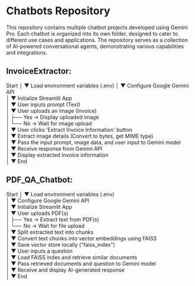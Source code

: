 # Chatbots Repository

This repository contains multiple chatbot projects developed using Gemini Pro. Each chatbot is organized into its own folder, designed to cater to different use cases and applications. The repository serves as a collection of AI-powered conversational agents, demonstrating various capabilities and integrations.

## InvoiceExtractor:
Start
 │
 ▼
Load environment variables (.env) 
 │
 ▼
Configure Google Gemini API  
 │
 ▼
Initialize Streamlit App  
 │
 ▼
User inputs prompt (Text)  
 │
 ▼
User uploads an image (Invoice)  
 │
 ├── Yes → Display uploaded image  
 │ └── No  → Wait for image upload  
 │
 ▼
User clicks 'Extract Invoice Information' button  
 │
 ▼
Extract image details (Convert to bytes, get MIME type)  
 │
 ▼
Pass the input prompt, image data, and user input to Gemini model  
 │
 ▼
Receive response from Gemini API  
 │
 ▼
Display extracted invoice information  
 │
 ▼
End  


## PDF_QA_Chatbot:

Start
 │
 ▼
Load environment variables (.env)  
 │
 ▼
Configure Google Gemini API  
 │
 ▼
Initialize Streamlit App  
 │
 ▼
User uploads PDF(s)  
 │
 ├── Yes → Extract text from PDF(s)  
 │ └── No  → Wait for file upload  
 │
 ▼
Split extracted text into chunks  
 │
 ▼
Convert text chunks into vector embeddings using FAISS  
 │
 ▼
Save vector store locally ("faiss_index")  
 │
 ▼
User inputs a question  
 │
 ▼
Load FAISS index and retrieve similar documents  
 │
 ▼
Pass retrieved documents and question to Gemini model  
 │
 ▼
Receive and display AI-generated response  
 │
 ▼
End  

